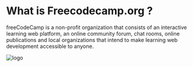 # What is Freecodecamp.org ?

freeCodeCamp is a non-profit organization that consists of an interactive learning web platform, an online community forum, chat rooms, online publications and local organizations that intend to make learning web development accessible to anyone.

![logo](https://www.i-programmer.info/images/stories/News/2016/April/B/freecodecamp7.jpg)
